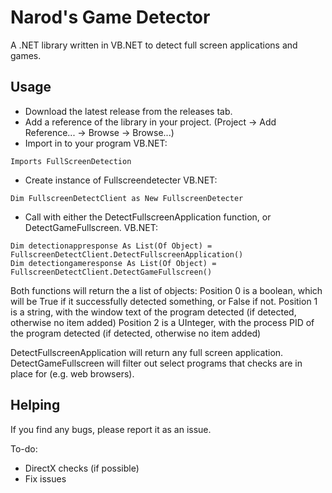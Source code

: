 # Narod's Game Detector
A .NET library written in VB.NET to detect full screen applications and games.

## Usage
- Download the latest release from the releases tab.
- Add a reference of the library in your project. (Project -> Add Reference... -> Browse -> Browse...)
- Import in to your program
VB.NET: 
```vb.net
Imports FullScreenDetection
```
- Create instance of Fullscreendetecter
VB.NET:
```vb.net
Dim FullscreenDetectClient as New FullscreenDetecter
```
- Call with either the DetectFullscreenApplication function, or DetectGameFullscreen.
VB.NET:
```vb.net
Dim detectionappresponse As List(Of Object) = FullscreenDetectClient.DetectFullscreenApplication()
Dim detectiongameresponse As List(Of Object) = FullscreenDetectClient.DetectGameFullscreen()
```

Both functions will return the a list of objects:
Position 0 is a boolean, which will be True if it successfully detected something, or False if not.
Position 1 is a string, with the window text of the program detected (if detected, otherwise no item added)
Position 2 is a UInteger, with the process PID of the program detected (if detected, otherwise no item added)

DetectFullscreenApplication will return any full screen application.
DetectGameFullscreen will filter out select programs that checks are in place for (e.g. web browsers).

## Helping
If you find any bugs, please report it as an issue.

To-do:
- DirectX checks (if possible)
- Fix issues